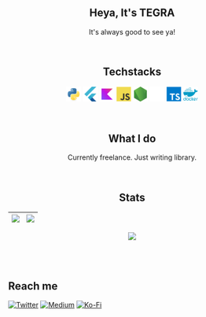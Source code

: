 <h2 align="center">Heya, It's TEGRA</h2>
<p align="center">
It's always good to see ya!
</p>

<br>

<h2 align="center">Techstacks</h2>
<p align="center">
  <img src=https://raw.githubusercontent.com/devicons/devicon/master/icons/python/python-original.svg alt=python width="30" height="30"/>
  <img src=https://raw.githubusercontent.com/devicons/devicon/master/icons/flutter/flutter-original.svg alt=flutter width="30" height="30"/>
  <img src=https://raw.githubusercontent.com/devicons/devicon/master/icons/kotlin/kotlin-original.svg alt=kotlin width="30" height="30"/>
  <img src=https://raw.githubusercontent.com/devicons/devicon/master/icons/javascript/javascript-original.svg alt=javascript width="30" height="30"/>
  <img src=https://raw.githubusercontent.com/devicons/devicon/master/icons/nodejs/nodejs-original.svg alt=nodejs width="30" height="30"/>
  <img src="./static/express-white.svg" alt=express width="30" height="30"/>
  <img src=https://raw.githubusercontent.com/devicons/devicon/master/icons/typescript/typescript-original.svg alt=typescript width="30" height="30"/>
  <img src=https://raw.githubusercontent.com/devicons/devicon/master/icons/docker/docker-plain-wordmark.svg alt=docker width="30" height="30"/>
</p>

<br>

<h2 align="center">What I do</h2>

<p align="center">
  Currently freelance. Just writing library.
</p>

<br>

<h2 align="center">Stats</h2>

|![](https://github-readme-stats.vercel.app/api?username=TEGRAXD&theme=tokyonight&hide_border=false&include_all_commits=true&count_private=true&card_width=400)|![](https://github-readme-streak-stats.herokuapp.com/?user=TEGRAXD&theme=tokyonight&hide_border=false)|
|-|-

<p align="center">
  <img src="https://github-readme-stats.vercel.app/api/top-langs/?username=TEGRAXD&layout=donut-vertical&theme=tokyonight"/>
</p>

<br/> <br/>

## Reach me
[![Twitter](https://img.shields.io/badge/Twitter-%231DA1F2.svg?logo=Twitter&logoColor=white)](https://twitter.com/tegraxd_) [![Medium](https://img.shields.io/badge/Medium-12100E?logo=medium&logoColor=white)](https://medium.com/@tegarsuganda) [![Ko-Fi](https://img.shields.io/badge/Ko--fi-F16061?style=flat&logo=ko-fi&logoColor=white)](https://ko-fi.com/suganda8) 
